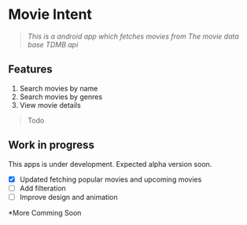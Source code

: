 # **Movie Intent**

> *This is a android app which fetches movies from The movie data base TDMB api*

## Features
1. Search movies by name
2. Search movies by genres
3. View movie details



> Todo 

## Work in progress
This apps is under development. Expected alpha version soon.

- [x] Updated fetching popular movies and upcoming movies
- [ ] Add filteration
- [ ] Improve design and animation

*More Comming Soon


